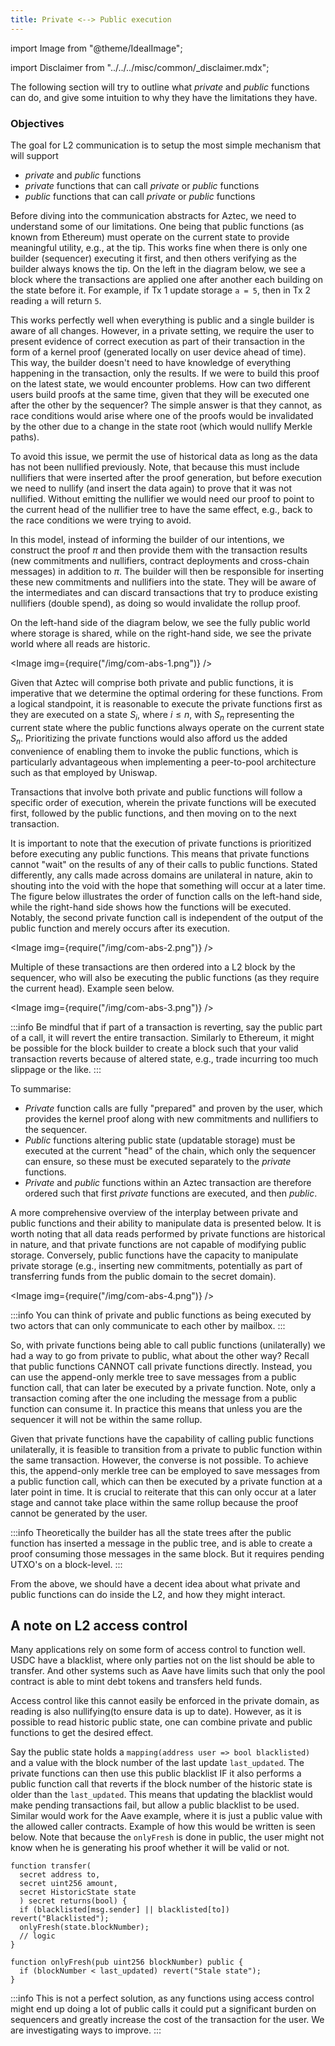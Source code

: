```yaml
---
title: Private <--> Public execution
---
```


import Image from "@theme/IdealImage";

import Disclaimer from "../../../misc/common/\_disclaimer.mdx";

<Disclaimer/>

The following section will try to outline what _private_ and _public_ functions can do, and give some intuition to why they have the limitations they have.

### Objectives

The goal for L2 communication is to setup the most simple mechanism that will support

- _private_ and _public_ functions
- _private_ functions that can call _private_ or _public_ functions
- _public_ functions that can call _private_ or _public_ functions

Before diving into the communication abstracts for Aztec, we need to understand some of our limitations. One being that public functions (as known from Ethereum) must operate on the current state to provide meaningful utility, e.g., at the tip.
This works fine when there is only one builder (sequencer) executing it first, and then others verifying as the builder always knows the tip. On the left in the diagram below, we see a block where the transactions are applied one after another each building on the state before it. For example, if Tx 1 update storage `a = 5`, then in Tx 2 reading `a` will return `5`.

This works perfectly well when everything is public and a single builder is aware of all changes. However, in a private setting, we require the user to present evidence of correct execution as part of their transaction in the form of a kernel proof (generated locally on user device ahead of time). This way, the builder doesn't need to have knowledge of everything happening in the transaction, only the results. If we were to build this proof on the latest state, we would encounter problems. How can two different users build proofs at the same time, given that they will be executed one after the other by the sequencer? The simple answer is that they cannot, as race conditions would arise where one of the proofs would be invalidated by the other due to a change in the state root (which would nullify Merkle paths).

To avoid this issue, we permit the use of historical data as long as the data has not been nullified previously. Note, that because this must include nullifiers that were inserted after the proof generation, but before execution we need to nullify (and insert the data again) to prove that it was not nullified. Without emitting the nullifier we would need our proof to point to the current head of the nullifier tree to have the same effect, e.g., back to the race conditions we were trying to avoid.

In this model, instead of informing the builder of our intentions, we construct the proof $\pi$ and then provide them with the transaction results (new commitments and nullifiers, contract deployments and cross-chain messages) in addition to $\pi$. The builder will then be responsible for inserting these new commitments and nullifiers into the state. They will be aware of the intermediates and can discard transactions that try to produce existing nullifiers (double spend), as doing so would invalidate the rollup proof.

On the left-hand side of the diagram below, we see the fully public world where storage is shared, while on the right-hand side, we see the private world where all reads are historic.

<Image img={require("/img/com-abs-1.png")} />

Given that Aztec will comprise both private and public functions, it is imperative that we determine the optimal ordering for these functions. From a logical standpoint, it is reasonable to execute the private functions first as they are executed on a state $S_i$, where $i \le n$, with $S_n$ representing the current state where the public functions always operate on the current state $S_n$. Prioritizing the private functions would also afford us the added convenience of enabling them to invoke the public functions, which is particularly advantageous when implementing a peer-to-pool architecture such as that employed by Uniswap.

Transactions that involve both private and public functions will follow a specific order of execution, wherein the private functions will be executed first, followed by the public functions, and then moving on to the next transaction.

It is important to note that the execution of private functions is prioritized before executing any public functions. This means that private functions cannot "wait" on the results of any of their calls to public functions. Stated differently, any calls made across domains are unilateral in nature, akin to shouting into the void with the hope that something will occur at a later time. The figure below illustrates the order of function calls on the left-hand side, while the right-hand side shows how the functions will be executed. Notably, the second private function call is independent of the output of the public function and merely occurs after its execution.

<Image img={require("/img/com-abs-2.png")} />

Multiple of these transactions are then ordered into a L2 block by the sequencer, who will also be executing the public functions (as they require the current head). Example seen below.

<Image img={require("/img/com-abs-3.png")} />

:::info
Be mindful that if part of a transaction is reverting, say the public part of a call, it will revert the entire transaction. Similarly to Ethereum, it might be possible for the block builder to create a block such that your valid transaction reverts because of altered state, e.g., trade incurring too much slippage or the like.
:::

To summarise:

- _Private_ function calls are fully "prepared" and proven by the user, which provides the kernel proof along with new commitments and nullifiers to the sequencer.
- _Public_ functions altering public state (updatable storage) must be executed at the current "head" of the chain, which only the sequencer can ensure, so these must be executed separately to the _private_ functions.
- _Private_ and _public_ functions within an Aztec transaction are therefore ordered such that first _private_ functions are executed, and then _public_.

A more comprehensive overview of the interplay between private and public functions and their ability to manipulate data is presented below. It is worth noting that all data reads performed by private functions are historical in nature, and that private functions are not capable of modifying public storage. Conversely, public functions have the capacity to manipulate private storage (e.g., inserting new commitments, potentially as part of transferring funds from the public domain to the secret domain).

<Image img={require("/img/com-abs-4.png")} />

:::info
You can think of private and public functions as being executed by two actors that can only communicate to each other by mailbox.
:::

So, with private functions being able to call public functions (unilaterally) we had a way to go from private to public, what about the other way? Recall that public functions CANNOT call private functions directly. Instead, you can use the append-only merkle tree to save messages from a public function call, that can later be executed by a private function. Note, only a transaction coming after the one including the message from a public function can consume it. In practice this means that unless you are the sequencer it will not be within the same rollup.

Given that private functions have the capability of calling public functions unilaterally, it is feasible to transition from a private to public function within the same transaction. However, the converse is not possible. To achieve this, the append-only merkle tree can be employed to save messages from a public function call, which can then be executed by a private function at a later point in time. It is crucial to reiterate that this can only occur at a later stage and cannot take place within the same rollup because the proof cannot be generated by the user.

:::info
Theoretically the builder has all the state trees after the public function has inserted a message in the public tree, and is able to create a proof consuming those messages in the same block. But it requires pending UTXO's on a block-level.
:::

From the above, we should have a decent idea about what private and public functions can do inside the L2, and how they might interact.

## A note on L2 access control

Many applications rely on some form of access control to function well. USDC have a blacklist, where only parties not on the list should be able to transfer. And other systems such as Aave have limits such that only the pool contract is able to mint debt tokens and transfers held funds.

Access control like this cannot easily be enforced in the private domain, as reading is also nullifying(to ensure data is up to date). However, as it is possible to read historic public state, one can combine private and public functions to get the desired effect.

Say the public state holds a `mapping(address user => bool blacklisted)` and a value with the block number of the last update `last_updated`. The private functions can then use this public blacklist IF it also performs a public function call that reverts if the block number of the historic state is older than the `last_updated`. This means that updating the blacklist would make pending transactions fail, but allow a public blacklist to be used. Similar would work for the Aave example, where it is just a public value with the allowed caller contracts. Example of how this would be written is seen below. Note that because the `onlyFresh` is done in public, the user might not know when he is generating his proof whether it will be valid or not.

```solidity
function transfer(
  secret address to,
  secret uint256 amount,
  secret HistoricState state
  ) secret returns(bool) {
  if (blacklisted[msg.sender] || blacklisted[to]) revert("Blacklisted");
  onlyFresh(state.blockNumber);
  // logic
}

function onlyFresh(pub uint256 blockNumber) public {
  if (blockNumber < last_updated) revert("Stale state");
}
```

:::info
This is not a perfect solution, as any functions using access control might end up doing a lot of public calls it could put a significant burden on sequencers and greatly increase the cost of the transaction for the user. We are investigating ways to improve.
:::
